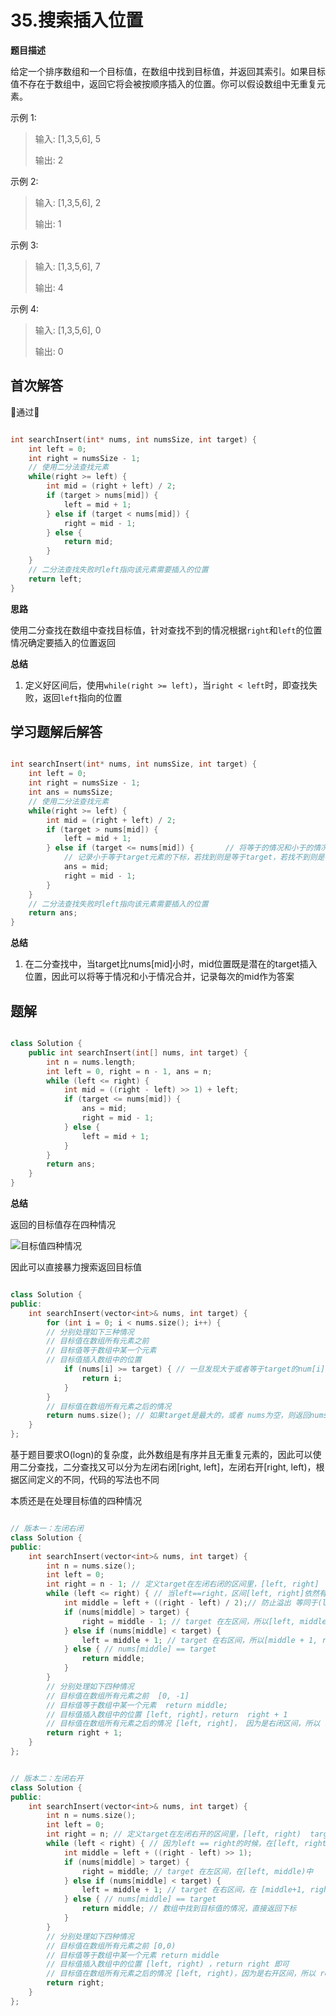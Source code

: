 # 35.搜索插入位置
**题目描述**

给定一个排序数组和一个目标值，在数组中找到目标值，并返回其索引。如果目标值不存在于数组中，返回它将会被按顺序插入的位置。你可以假设数组中无重复元素。

示例 1:

> 输入: [1,3,5,6], 5
> 
> 输出: 2

示例 2:

> 输入: [1,3,5,6], 2
> 
> 输出: 1

示例 3:

> 输入: [1,3,5,6], 7
> 
> 输出: 4

示例 4:

> 输入: [1,3,5,6], 0
> 
> 输出: 0



## 首次解答

🎉通过🎉  

```c

int searchInsert(int* nums, int numsSize, int target) {
    int left = 0;
    int right = numsSize - 1;
    // 使用二分法查找元素
    while(right >= left) {
        int mid = (right + left) / 2;
        if (target > nums[mid]) {
            left = mid + 1;
        } else if (target < nums[mid]) {
            right = mid - 1;
        } else {
            return mid;
        }
    }
    // 二分法查找失败时left指向该元素需要插入的位置
    return left;
}

```

**思路**

使用二分查找在数组中查找目标值，针对查找不到的情况根据`right`和`left`的位置情况确定要插入的位置返回


**总结**

1. 定义好区间后，使用`while(right >= left)`，当`right < left`时，即查找失败，返回`left`指向的位置

## 学习题解后解答

```c

int searchInsert(int* nums, int numsSize, int target) {
    int left = 0;
    int right = numsSize - 1;
    int ans = numsSize;
    // 使用二分法查找元素
    while(right >= left) {
        int mid = (right + left) / 2;
        if (target > nums[mid]) {
            left = mid + 1;
        } else if (target <= nums[mid]) {       // 将等于的情况和小于的情况合并
            // 记录小于等于target元素的下标，若找到则是等于target，若找不到则是小于target元素的第一个下标
            ans = mid;
            right = mid - 1;
        }
    }
    // 二分法查找失败时left指向该元素需要插入的位置
    return ans;
}

```

**总结**

1. 在二分查找中，当target比nums[mid]小时，mid位置既是潜在的target插入位置，因此可以将等于情况和小于情况合并，记录每次的mid作为答案


## 题解

```c++

class Solution {
    public int searchInsert(int[] nums, int target) {
        int n = nums.length;
        int left = 0, right = n - 1, ans = n;
        while (left <= right) {
            int mid = ((right - left) >> 1) + left;
            if (target <= nums[mid]) {
                ans = mid;
                right = mid - 1;
            } else {
                left = mid + 1;
            }
        }
        return ans;
    }
}

```

**总结**

返回的目标值存在四种情况

![目标值四种情况](../../../images/1731549610290.jpg)

因此可以直接暴力搜索返回目标值

```c++

class Solution {
public:
    int searchInsert(vector<int>& nums, int target) {
        for (int i = 0; i < nums.size(); i++) {
        // 分别处理如下三种情况
        // 目标值在数组所有元素之前
        // 目标值等于数组中某一个元素
        // 目标值插入数组中的位置
            if (nums[i] >= target) { // 一旦发现大于或者等于target的num[i]，那么i就是我们要的结果
                return i;
            }
        }
        // 目标值在数组所有元素之后的情况
        return nums.size(); // 如果target是最大的，或者 nums为空，则返回nums的长度
    }
};

```

基于题目要求O(logn)的复杂度，此外数组是有序并且无重复元素的，因此可以使用二分查找，二分查找又可以分为左闭右闭[right, left]，左闭右开[right, left)，根据区间定义的不同，代码的写法也不同

本质还是在处理目标值的四种情况


```c++

// 版本一：左闭右闭
class Solution {
public:
    int searchInsert(vector<int>& nums, int target) {
        int n = nums.size();
        int left = 0;
        int right = n - 1; // 定义target在左闭右闭的区间里，[left, right]
        while (left <= right) { // 当left==right，区间[left, right]依然有效
            int middle = left + ((right - left) / 2);// 防止溢出 等同于(left + right)/2
            if (nums[middle] > target) {
                right = middle - 1; // target 在左区间，所以[left, middle - 1]
            } else if (nums[middle] < target) {
                left = middle + 1; // target 在右区间，所以[middle + 1, right]
            } else { // nums[middle] == target
                return middle;
            }
        }
        // 分别处理如下四种情况
        // 目标值在数组所有元素之前  [0, -1]
        // 目标值等于数组中某一个元素  return middle;
        // 目标值插入数组中的位置 [left, right]，return  right + 1
        // 目标值在数组所有元素之后的情况 [left, right]， 因为是右闭区间，所以 return right + 1
        return right + 1;
    }
};

```

```c++

// 版本二：左闭右开
class Solution {
public:
    int searchInsert(vector<int>& nums, int target) {
        int n = nums.size();
        int left = 0;
        int right = n; // 定义target在左闭右开的区间里，[left, right)  target
        while (left < right) { // 因为left == right的时候，在[left, right)是无效的空间
            int middle = left + ((right - left) >> 1);
            if (nums[middle] > target) {
                right = middle; // target 在左区间，在[left, middle)中
            } else if (nums[middle] < target) {
                left = middle + 1; // target 在右区间，在 [middle+1, right)中
            } else { // nums[middle] == target
                return middle; // 数组中找到目标值的情况，直接返回下标
            }
        }
        // 分别处理如下四种情况
        // 目标值在数组所有元素之前 [0,0)
        // 目标值等于数组中某一个元素 return middle
        // 目标值插入数组中的位置 [left, right) ，return right 即可
        // 目标值在数组所有元素之后的情况 [left, right)，因为是右开区间，所以 return right
        return right;
    }
};

```